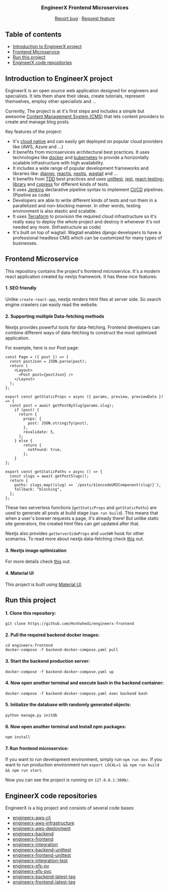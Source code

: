 <p align="center">

  <h3 align="center">EngineerX Frontend Microservices</h3>

  <p align="center">
    <a href="https://github.com/HsnVahedi/engineerx-frontend/issues/new">Report bug</a>
    ·
    <a href="https://github.com/HsnVahedi/engineerx-frontend/issues/new">Request feature</a>
  </p>
</p>


## Table of contents

- [Introduction to EngineerX project](#introduction-to-engineerx-project)
- [Frontend Microservice](#frontend-microservice)
- [Run this project](#run-this-project)
- [EngineerX code repositories](#engineerx-code-repositories)





## Introduction to EngineerX project

EngineerX is an open source web application designed for engineers and specialists. It lets them share their ideas, create tutorials, represent themselves, employ other specialists and ...

Currently, The project is at it's first steps and includes a simple but awesome [Content Management System (CMS)](https://en.wikipedia.org/wiki/Content_management_system) that lets content providers to create and manage blog posts.

Key features of the project:

- It's [cloud native](https://en.wikipedia.org/wiki/Cloud_native_computing) and can easily get deployed on popular cloud providers like (AWS, Azure and ...)
- It benefits from microservices architectural best practices. It uses technologies like [docker](https://www.docker.com/) and [kubernetes](https://kubernetes.io/) to provide a horizontally scalable infrastructure with high availability.
- It includes a wide range of popular development frameworks and libraries like: [django](https://www.djangoproject.com/), [reactjs](https://reactjs.org/), [nextjs](https://nextjs.org/), [wagtail](https://wagtail.io/) and ...
- It benefits from [TDD](https://en.wikipedia.org/wiki/Test-driven_development) best practices and uses [unittest](https://docs.python.org/3/library/unittest.html#module-unittest), [jest](https://jestjs.io/), [react-testing-library](https://testing-library.com/docs/react-testing-library/intro/) and [cypress](https://www.cypress.io/) for different kinds of tests.
- It uses [Jenkins](https://www.jenkins.io/) declarative pipeline syntax to implement [CI/CD](https://en.wikipedia.org/wiki/CI/CD) pipelines. (Pipeline as code)
- Developers are able to write different kinds of tests and run them in a parallelized and non-blocking manner. In other words, testing environment is also elastic and scalable.
- It uses [Terraform](https://www.terraform.io/) to provision the required cloud infrastructure so it's really easy to deploy the whole project and destroy it whenever it's not needed any more. (Infrastructure as code)
- It's built on top of wagtail. Wagtail enables django developers to have a professional headless CMS which can be customized for many types of businesses.




## Frontend Microservice
This repository contains the project's frontend microservice. It's a modern react application created by nextjs framework. It has these nice features:

#### 1. SEO friendly
Unlike `create-react-app`, nextjs renders html files at server side. So search engine crawlers can easily read the website.

#### 2. Supporting multiple Data-fetching methods
Nextjs provides powerful tools for data-fetching. Frontend developers can combine different ways of data-fetching to construct the most optimized application.

For example, here is our Post page:


    const Page = ({ post }) => {
      const postJson = JSON.parse(post);
      return (
        <Layout>
          <Post post={postJson} />
        </Layout>
      );
    };

    export const getStaticProps = async ({ params, preview, previewData }) => {
      const post = await getPostBySlug(params.slug);
        if (post) {
          return {
            props: {
              post: JSON.stringify(post),
            },
            revalidate: 5,
          };
        } else {
            return {
              notFound: true,
            };
        }
    };

    export const getStaticPaths = async () => {
      const slugs = await getPostSlugs();
      return {
        paths: slugs.map((slug) => `/posts/${encodeURIComponent(slug)}`),
        fallback: "blocking",
      };
    };
    
These two serverless functions (`getStaticProps` and `getStaticPaths`) are used to generate all posts at build stage (`npm run build`).
This means that when a user's bowser requests a page, it's already there!
But unlike static site generators, the created html files can get updated after that. 

Nextjs also provides `getServerSideProps` and `useSWR` hook for other scenarios. To read more about nextjs data-fetching check [this](https://nextjs.org/docs/basic-features/data-fetching) out.

#### 3. Nextjs image optimization
For more details check [this](https://nextjs.org/docs/basic-features/image-optimization) out.

#### 4. Material UI
This project is built using [Material UI](https://material-ui.com/).

## Run this project

#### 1. Clone this repository:
    git clone https://github.com/HsnVahedi/engineerx-frontend
#### 2. Pull the required backend docker images:
    cd engineerx-frontend
    docker-compose -f backend-docker-compose.yaml pull
#### 3. Start the backend production server:
    docker-compose -f backend-docker-compose.yaml up
#### 4. Now open another terminal and execute bash in the backend container:
    docker-compose -f backend-docker-compose.yaml exec backend bash
#### 5. Initialize the database with randomly generated objects:
    python manage.py initdb
#### 6. Now open another terminal and Install npm packages:
    npm install
#### 7. Run frontend microservice:
If you want to run development environment, simply run `npm run dev`. If you want to run production environment run `export LOCAL=1 && npm run build && npm run start`.
    
Now you can see the project is running on `127.0.0.1:3000/`.



## EngineerX code repositories

EngineerX is a big project and consists of several code bases:

- [engineerx-aws-cli](https://github.com/HsnVahedi/engineerx-aws-cli)
- [engineerx-aws-infrastructure](https://github.com/HsnVahedi/engineerx-aws-infrastructure)
- [engineerx-aws-deployment](https://github.com/HsnVahedi/engineerx-aws-deployment)
- [engineerx-backend](https://github.com/HsnVahedi/engineerx-backend)
- [engineerx-frontend](https://github.com/HsnVahedi/engineerx-frontend)
- [engineerx-integration](https://github.com/HsnVahedi/engineerx-integration)
- [engineerx-backend-unittest](https://github.com/HsnVahedi/engineerx-backend-unittest)
- [engineerx-frontend-unittest](https://github.com/HsnVahedi/engineerx-frontend-unittest)
- [engineerx-integration-test](https://github.com/HsnVahedi/engineerx-integration-test)
- [engineerx-efs-pv](https://github.com/HsnVahedi/engineerx-efs-pv)
- [engineerx-efs-pvc](https://github.com/HsnVahedi/engineerx-efs-pvc)
- [engineerx-backend-latest-tag](https://github.com/HsnVahedi/engineerx-backend-latest-tag)
- [engineerx-frontend-latest-tag](https://github.com/HsnVahedi/engineerx-frontend-latest-tag)
